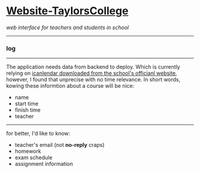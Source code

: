 # [Website-TaylorsCollege](https://messizqin.github.io/Website-TaylorsCollege/)

*web interface for teachers and students in school*

<hr >

### log

<hr >

The application needs data from backend to deploy. Which is currently relying on [icanlendar downloaded from the school's officianl website](https://github.com/messizqin/Website-TaylorsCollege/blob/main/calendar/icalexport.ics), however, I found that unprecise with no time relevance. In short words, kowing these informtion about a course will be nice:

* name
* start time
* finish time
* teacher

<hr >

for better, I'd like to know:

* teacher's email (not **no-reply** craps)
* homework 
* exam schedule
* assignment information

